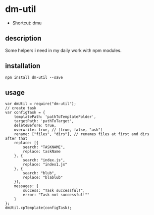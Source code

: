 # dm-util

* Shortcut: dmu

## description
Some helpers i need in my daily work with npm modules.

## installation

    npm install dm-util --save

## usage

```
var dmUtil = require("dm-util");
// create task
var configTask = {
    templatePath: 'pathToTemplateFolder',
    targetPath: 'pathToTarget',
    deleteBefore: true,
    overwrite: true, // [true, false, "ask"]
    rename: ["files", "dirs"], // renames files at first and dirs after that
    replace: [{
        search: "TASKNAME",
        replace: taskName
    }, {
        search: "index.js",
        replace: "index1.js"
    }, {
        search: "blub",
        replace: "blablub"
    }],
    messages: {
        success: "Task successful!",
        error: "Task not successful!""
    }
};
dmUtil.cpTemplate(configTask);
```
